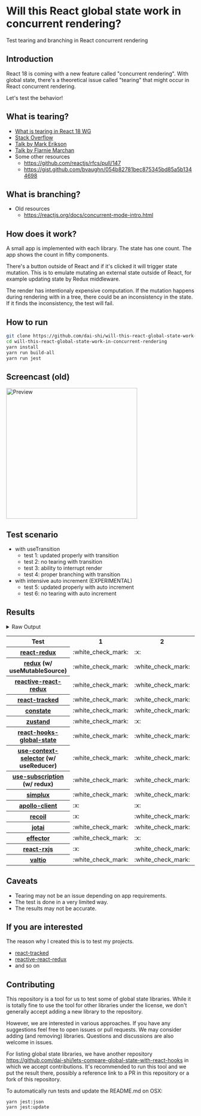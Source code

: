 # Will this React global state work in concurrent rendering?

Test tearing and branching in React concurrent rendering

## Introduction

React 18 is coming with a new feature called "concurrent rendering".
With global state, there's a theoretical issue called "tearing"
that might occur in React concurrent rendering.

Let's test the behavior!

## What is tearing?

- [What is tearing in React 18 WG](https://github.com/reactwg/react-18/discussions/69)
- [Stack Overflow](https://stackoverflow.com/questions/54891675/what-is-tearing-in-the-context-of-the-react-redux)
- [Talk by Mark Erikson](https://www.youtube.com/watch?v=yOZ4Ml9LlWE&t=933s)
- [Talk by Flarnie Marchan](https://www.youtube.com/watch?v=V1Ly-8Z1wQA&t=1079s)
- Some other resources
  - https://github.com/reactjs/rfcs/pull/147
  - https://gist.github.com/bvaughn/054b82781bec875345bd85a5b1344698

## What is branching?

- Old resources
  - https://reactjs.org/docs/concurrent-mode-intro.html

## How does it work?

A small app is implemented with each library.
The state has one count.
The app shows the count in fifty components.

There's a button outside of React and
if it's clicked it will trigger state mutation.
This is to emulate mutating an external state outside of React,
for example updating state by Redux middleware.

The render has intentionaly expensive computation.
If the mutation happens during rendering with in a tree,
there could be an inconsistency in the state.
If it finds the inconsistency, the test will fail.

## How to run

```bash
git clone https://github.com/dai-shi/will-this-react-global-state-work-in-concurrent-rendering.git
cd will-this-react-global-state-work-in-concurrent-rendering
yarn install
yarn run build-all
yarn run jest
```

## Screencast (old)

<img src="https://user-images.githubusercontent.com/490574/61502196-ce109200-aa0d-11e9-9efc-6203545d367c.gif" alt="Preview" width="350" />

## Test scenario

- with useTransition
  - test 1: updated properly with transition
  - test 2: no tearing with transition
  - test 3: ability to interrupt render
  - test 4: proper branching with transition
- with intensive auto increment (EXPERIMENTAL)
  - test 5: updated properly with auto increment
  - test 6: no tearing with auto increment

## Results

<details>
<summary>Raw Output</summary>

```
  react-redux
    with useTransition
      ✓ test 1: updated properly with transition (2711 ms)
      ✕ test 2: no tearing with transition (56 ms)
      ✓ test 3: ability to interrupt render
      ✕ test 4: proper branching with transition (7201 ms)
    with intensive auto increment
      ✓ test 5: updated properly with auto increment (2230 ms)
      ✕ test 6: no tearing with auto increment (1 ms)
  redux-use-mutable-source
    with useTransition
      ✓ test 1: updated properly with transition (2745 ms)
      ✓ test 2: no tearing with transition (122 ms)
      ✓ test 3: ability to interrupt render
      ✕ test 4: proper branching with transition (7512 ms)
    with intensive auto increment
      ✓ test 5: updated properly with auto increment (2229 ms)
      ✕ test 6: no tearing with auto increment (1 ms)
  reactive-react-redux
    with useTransition
      ✓ test 1: updated properly with transition (2738 ms)
      ✓ test 2: no tearing with transition (121 ms)
      ✓ test 3: ability to interrupt render
      ✕ test 4: proper branching with transition (7536 ms)
    with intensive auto increment
      ✓ test 5: updated properly with auto increment (2205 ms)
      ✕ test 6: no tearing with auto increment (1 ms)
  react-tracked
    with useTransition
      ✓ test 1: updated properly with transition (3632 ms)
      ✓ test 2: no tearing with transition (29 ms)
      ✓ test 3: ability to interrupt render
      ✓ test 4: proper branching with transition (5411 ms)
    with intensive auto increment
      ✓ test 5: updated properly with auto increment (6182 ms)
      ✓ test 6: no tearing with auto increment (1 ms)
  constate
    with useTransition
      ✓ test 1: updated properly with transition (2863 ms)
      ✓ test 2: no tearing with transition (46 ms)
      ✓ test 3: ability to interrupt render
      ✓ test 4: proper branching with transition (3396 ms)
    with intensive auto increment
      ✓ test 5: updated properly with auto increment (4006 ms)
      ✓ test 6: no tearing with auto increment (1 ms)
  zustand
    with useTransition
      ✓ test 1: updated properly with transition (2653 ms)
      ✕ test 2: no tearing with transition (46 ms)
      ✓ test 3: ability to interrupt render
      ✕ test 4: proper branching with transition (7211 ms)
    with intensive auto increment
      ✓ test 5: updated properly with auto increment (2208 ms)
      ✕ test 6: no tearing with auto increment (1 ms)
  react-hooks-global-state
    with useTransition
      ✓ test 1: updated properly with transition (3496 ms)
      ✓ test 2: no tearing with transition (25 ms)
      ✓ test 3: ability to interrupt render
      ✕ test 4: proper branching with transition (7211 ms)
    with intensive auto increment
      ✕ test 5: updated properly with auto increment (13189 ms)
      ✕ test 6: no tearing with auto increment (4 ms)
  use-context-selector
    with useTransition
      ✓ test 1: updated properly with transition (3626 ms)
      ✓ test 2: no tearing with transition (31 ms)
      ✓ test 3: ability to interrupt render
      ✓ test 4: proper branching with transition (5422 ms)
    with intensive auto increment
      ✓ test 5: updated properly with auto increment (6149 ms)
      ✓ test 6: no tearing with auto increment (1 ms)
  use-subscription
    with useTransition
      ✓ test 1: updated properly with transition (3531 ms)
      ✓ test 2: no tearing with transition (122 ms)
      ✓ test 3: ability to interrupt render
      ✕ test 4: proper branching with transition (7531 ms)
    with intensive auto increment
      ✕ test 5: updated properly with auto increment (13207 ms)
      ✕ test 6: no tearing with auto increment (6 ms)
  react-state
    with useTransition
      ✓ test 1: updated properly with transition (2828 ms)
      ✓ test 2: no tearing with transition (43 ms)
      ✓ test 3: ability to interrupt render
      ✓ test 4: proper branching with transition (3408 ms)
    with intensive auto increment
      ✓ test 5: updated properly with auto increment (4014 ms)
      ✓ test 6: no tearing with auto increment (1 ms)
  simplux
    with useTransition
      ✓ test 1: updated properly with transition (2813 ms)
      ✓ test 2: no tearing with transition (46 ms)
      ✓ test 3: ability to interrupt render (1 ms)
      ✕ test 4: proper branching with transition (7364 ms)
    with intensive auto increment
      ✓ test 5: updated properly with auto increment (4097 ms)
      ✓ test 6: no tearing with auto increment (1 ms)
  apollo-client
    with useTransition
      ✕ test 1: updated properly with transition (4837 ms)
      ✕ test 2: no tearing with transition (51 ms)
      ✕ test 3: ability to interrupt render (1 ms)
      ✕ test 4: proper branching with transition (3675 ms)
    with intensive auto increment
      ✓ test 5: updated properly with auto increment (2279 ms)
      ✕ test 6: no tearing with auto increment (1 ms)
  recoil
    with useTransition
      ✕ test 1: updated properly with transition (5603 ms)
      ✓ test 2: no tearing with transition (53 ms)
      ✕ test 3: ability to interrupt render (1 ms)
      ✕ test 4: proper branching with transition (4367 ms)
    with intensive auto increment
      ✓ test 5: updated properly with auto increment (3062 ms)
      ✓ test 6: no tearing with auto increment (1 ms)
  jotai
    with useTransition
      ✓ test 1: updated properly with transition (3562 ms)
      ✓ test 2: no tearing with transition (122 ms)
      ✓ test 3: ability to interrupt render
      ✕ test 4: proper branching with transition (7543 ms)
    with intensive auto increment
      ✕ test 5: updated properly with auto increment (13214 ms)
      ✕ test 6: no tearing with auto increment (4 ms)
  effector
    with useTransition
      ✓ test 1: updated properly with transition (2677 ms)
      ✕ test 2: no tearing with transition (48 ms)
      ✓ test 3: ability to interrupt render
      ✕ test 4: proper branching with transition (7184 ms)
    with intensive auto increment
      ✓ test 5: updated properly with auto increment (2218 ms)
      ✕ test 6: no tearing with auto increment (1 ms)
  react-rxjs
    with useTransition
      ✕ test 1: updated properly with transition (5886 ms)
      ✓ test 2: no tearing with transition (58 ms)
      ✕ test 3: ability to interrupt render
      ✕ test 4: proper branching with transition (4521 ms)
    with intensive auto increment
      ✓ test 5: updated properly with auto increment (3014 ms)
      ✓ test 6: no tearing with auto increment (2 ms)
  valtio
    with useTransition
      ✓ test 1: updated properly with transition (3453 ms)
      ✓ test 2: no tearing with transition (24 ms)
      ✓ test 3: ability to interrupt render (1 ms)
      ✕ test 4: proper branching with transition (7200 ms)
    with intensive auto increment
      ✕ test 5: updated properly with auto increment (13208 ms)
      ✕ test 6: no tearing with auto increment (4 ms)
```

</details>

<table>
  <tr>
    <th>Test</th>
    <th>1</th>
    <th>2</th>
    <th>3</th>
    <th>4</th>
    <th>5</th>
    <th>6</th>
  </tr>

  <tr>
    <th><a href="https://react-redux.js.org">react-redux</a></th>
    <td>:white_check_mark:</td>
    <td>:x:</td>
    <td>:white_check_mark:</td>
    <td>:x:</td>
    <td>:white_check_mark:</td>
    <td>:x:</td>
  </tr>

  <tr>
    <th><a href="https://redux.js.org">redux</a> (w/ useMutableSource)</th>
    <td>:white_check_mark:</td>
    <td>:white_check_mark:</td>
    <td>:white_check_mark:</td>
    <td>:x:</td>
    <td>:white_check_mark:</td>
    <td>:x:</td>
  </tr>

  <tr>
    <th><a href="https://github.com/dai-shi/reactive-react-redux">reactive-react-redux</a></th>
    <td>:white_check_mark:</td>
    <td>:white_check_mark:</td>
    <td>:white_check_mark:</td>
    <td>:x:</td>
    <td>:white_check_mark:</td>
    <td>:x:</td>
  </tr>

  <tr>
    <th><a href="https://react-tracked.js.org">react-tracked</a></th>
    <td>:white_check_mark:</td>
    <td>:white_check_mark:</td>
    <td>:white_check_mark:</td>
    <td>:white_check_mark:</td>
    <td>:white_check_mark:</td>
    <td>:white_check_mark:</td>
  </tr>

  <tr>
    <th><a href="https://github.com/diegohaz/constate">constate</a></th>
    <td>:white_check_mark:</td>
    <td>:white_check_mark:</td>
    <td>:white_check_mark:</td>
    <td>:white_check_mark:</td>
    <td>:white_check_mark:</td>
    <td>:white_check_mark:</td>
  </tr>

  <tr>
    <th><a href="https://github.com/pmndrs/zustand">zustand</a></th>
    <td>:white_check_mark:</td>
    <td>:x:</td>
    <td>:white_check_mark:</td>
    <td>:x:</td>
    <td>:white_check_mark:</td>
    <td>:x:</td>
  </tr>

  <tr>
    <th><a href="https://github.com/dai-shi/react-hooks-global-state">react-hooks-global-state</a></th>
    <td>:white_check_mark:</td>
    <td>:white_check_mark:</td>
    <td>:white_check_mark:</td>
    <td>:x:</td>
    <td>:x:</td>
    <td>:x:</td>
  </tr>

  <tr>
    <th><a href="https://github.com/dai-shi/use-context-selector">use-context-selector</a> (w/ useReducer)</th>
    <td>:white_check_mark:</td>
    <td>:white_check_mark:</td>
    <td>:white_check_mark:</td>
    <td>:white_check_mark:</td>
    <td>:white_check_mark:</td>
    <td>:white_check_mark:</td>
  </tr>

  <tr>
    <th><a href="https://github.com/facebook/react/tree/master/packages/use-subscription">use-subscription</a> (w/ redux)</th>
    <td>:white_check_mark:</td>
    <td>:white_check_mark:</td>
    <td>:white_check_mark:</td>
    <td>:x:</td>
    <td>:x:</td>
    <td>:x:</td>
  </tr>

  <tr>
    <th><a href="https://github.com/MrWolfZ/simplux">simplux</a></th>
    <td>:white_check_mark:</td>
    <td>:white_check_mark:</td>
    <td>:white_check_mark:</td>
    <td>:x:</td>
    <td>:white_check_mark:</td>
    <td>:white_check_mark:</td>
  </tr>

  <tr>
    <th><a href="https://github.com/apollographql/apollo-client">apollo-client</a></th>
    <td>:x:</td>
    <td>:x:</td>
    <td>:x:</td>
    <td>:x:</td>
    <td>:white_check_mark:</td>
    <td>:x:</td>
  </tr>

  <tr>
    <th><a href="https://recoiljs.org">recoil</a></th>
    <td>:x:</td>
    <td>:white_check_mark:</td>
    <td>:x:</td>
    <td>:x:</td>
    <td>:white_check_mark:</td>
    <td>:white_check_mark:</td>
  </tr>

  <tr>
    <th><a href="https://github.com/pmndrs/jotai">jotai</a></th>
    <td>:white_check_mark:</td>
    <td>:white_check_mark:</td>
    <td>:white_check_mark:</td>
    <td>:x:</td>
    <td>:x:</td>
    <td>:x:</td>
  </tr>

  <tr>
    <th><a href="https://github.com/zerobias/effector">effector</a></th>
    <td>:white_check_mark:</td>
    <td>:x:</td>
    <td>:white_check_mark:</td>
    <td>:x:</td>
    <td>:white_check_mark:</td>
    <td>:x:</td>
  </tr>

  <tr>
    <th><a href="https://react-rxjs.org">react-rxjs</a></th>
    <td>:x:</td>
    <td>:white_check_mark:</td>
    <td>:x:</td>
    <td>:x:</td>
    <td>:white_check_mark:</td>
    <td>:white_check_mark:</td>
  </tr>

  <tr>
    <th><a href="https://github.com/pmndrs/valtio">valtio</a></th>
    <td>:white_check_mark:</td>
    <td>:white_check_mark:</td>
    <td>:white_check_mark:</td>
    <td>:x:</td>
    <td>:x:</td>
    <td>:x:</td>
  </tr>

</table>

## Caveats

- Tearing may not be an issue depending on app requirements.
- The test is done in a very limited way.
- The results may not be accurate.

## If you are interested

The reason why I created this is to test my projects.

- [react-tracked](https://github.com/dai-shi/react-tracked)
- [reactive-react-redux](https://github.com/dai-shi/reactive-react-redux)
- and so on

## Contributing

This repository is a tool for us to test some of global state libraries.
While it is totally fine to use the tool for other libraries under the license,
we don't generally accept adding a new library to the repository.

However, we are interested in various approaches.
If you have any suggestions feel free to open issues or pull requests.
We may consider adding (and removing) libraries.
Questions and discussions are also welcome in issues.

For listing global state libraries, we have another repository
https://github.com/dai-shi/lets-compare-global-state-with-react-hooks
in which we accept contributions. It's recommended to run this tool
and we put the result there, possibly a reference link to a PR
in this repository or a fork of this repository.

To automatically run tests and update the README.md on OSX:
```
yarn jest:json
yarn jest:update
```
